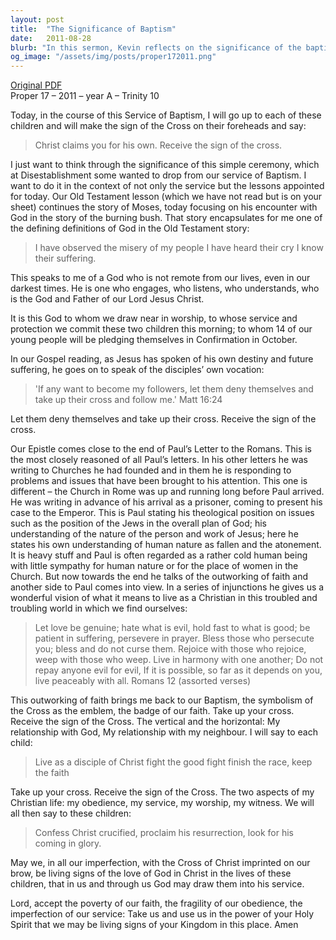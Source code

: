 ```yaml
---
layout: post
title:  "The Significance of Baptism"
date:   2011-08-28
blurb: "In this sermon, Kevin reflects on the significance of the baptism ceremony, particularly the act of marking the sign of the cross on the children's foreheads. He connects this ritual to the broader themes of God's presence in times of suffering, as exemplified by the story of Moses and the burning bush. The sermon also discusses the Christian life of obedience and service, as well as the importance of living as a witness to God's love through the symbolism of the cross."
og_image: "/assets/img/posts/proper172011.png"
---
```

[Original PDF](/assets/pdf/proper172011.pdf)    
Proper 17 – 2011 – year A – Trinity 10

Today, in the course of this Service of Baptism, I will go up to each of these children and will make the sign of the Cross on their foreheads and say:

> Christ claims you for his own.
> Receive the sign of the cross.

I just want to think through the significance of this simple ceremony, which at Disestablishment some wanted to drop from our service of Baptism. I want to do it in the context of not only the service but the lessons appointed for today. Our Old Testament lesson (which we have not read but is on your sheet) continues the story of Moses, today focusing on his encounter with God in the story of the burning bush. That story encapsulates for me one of the defining definitions of God in the Old Testament story:

> I have observed the misery of my people
> I have heard their cry
> I know their suffering.

This speaks to me of a God who is not remote from our lives, even in our darkest times. He is one who engages, who listens, who understands, who is the God and Father of our Lord Jesus Christ.

It is this God to whom we draw near in worship, to whose service and protection we commit these two children this morning; to whom 14 of our young people will be pledging themselves in Confirmation in October.

In our Gospel reading, as Jesus has spoken of his own destiny and future suffering, he goes on to speak of the disciples’ own vocation:

> 'If any want to become my followers, let them deny themselves and take up their cross and follow me.' Matt 16:24

Let them deny themselves and take up their cross. Receive the sign of the cross.

Our Epistle comes close to the end of Paul’s Letter to the Romans. This is the most closely reasoned of all Paul’s letters. In his other letters he was writing to Churches he had founded and in them he is responding to problems and issues that have been brought to his attention. This one is different – the Church in Rome was up and running long before Paul arrived. He was writing in advance of his arrival as a prisoner, coming to present his case to the Emperor. This is Paul stating his theological position on issues such as the position of the Jews in the overall plan of God; his understanding of the nature of the person and work of Jesus; here he states his own understanding of human nature as fallen and the atonement. It is heavy stuff and Paul is often regarded as a rather cold human being with little sympathy for human nature or for the place of women in the Church. But now towards the end he talks of the outworking of faith and another side to Paul comes into view. In a series of injunctions he gives us a wonderful vision of what it means to live as a Christian in this troubled and troubling world in which we find ourselves:

> Let love be genuine; hate what is evil, hold fast to what is good; be patient in suffering, persevere in prayer. Bless those who persecute you; bless and do not curse them. Rejoice with those who rejoice, weep with those who weep. Live in harmony with one another; Do not repay anyone evil for evil, If it is possible, so far as it depends on you, live peaceably with all. Romans 12 (assorted verses)

This outworking of faith brings me back to our Baptism, the symbolism of the Cross as the emblem, the badge of our faith. Take up your cross. Receive the sign of the Cross. The vertical and the horizontal: My relationship with God, My relationship with my neighbour. I will say to each child:

> Live as a disciple of Christ
> fight the good fight
> finish the race, keep the faith

Take up your cross. Receive the sign of the Cross. The two aspects of my Christian life: my obedience, my service, my worship, my witness. We will all then say to these children:

> Confess Christ crucified,
> proclaim his resurrection,
> look for his coming in glory.

May we, in all our imperfection, with the Cross of Christ imprinted on our brow, be living signs of the love of God in Christ in the lives of these children, that in us and through us God may draw them into his service.

Lord, accept the poverty of our faith, the fragility of our obedience, the imperfection of our service: Take us and use us in the power of your Holy Spirit that we may be living signs of your Kingdom in this place. Amen
